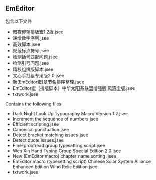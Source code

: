 ## EmEditor
包含以下文件
- 暗夜仰望排版宏1.2版.jsee
- 递增数字序列.jsee
- 高效脚本.jsee
- 规范标点符号.jsee
- 检测括号匹配问题.jsee
- 检测引号问题.jsee
- 精校组排版脚本.jsee
- 文心手打组专用版2.0.jsee
- 新(EmEditor宏)章节名排序整理.jsee
- EmEditor宏（排版脚本）中华太阳系联盟增强版 风遗尘版.jsee
- txtwork.jsee

Contains the following files
- Dark Night Look Up Typography Macro Version 1.2.jsee
- Increment the sequence of numbers.jsee
- Efficient scripting.jsee
- Canonical punctuation.jsee
- Detect bracket matching issues.jsee
- Detect quote issues.jsee
- Fine-proofread group typesetting script.jsee
- Wen Xin Hand Typing Group Special Edition 2.0.jsee
- New (EmEditor macro) chapter name sorting .jsee
- EmEditor macro (typesetting script) Chinese Solar System Alliance Enhanced Edition Wind Relic Edition.jsee
- txtwork.jsee
